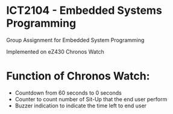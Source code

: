 # ICT2104 - Embedded Systems Programming

Group Assignment for Embedded System Programming

Implemented on eZ430 Chronos Watch

# Function of Chronos Watch:

- Countdown from 60 seconds to 0 seconds
- Counter to count number of Sit-Up that the end user perform
- Buzzer indication to indicate the time left to end user
